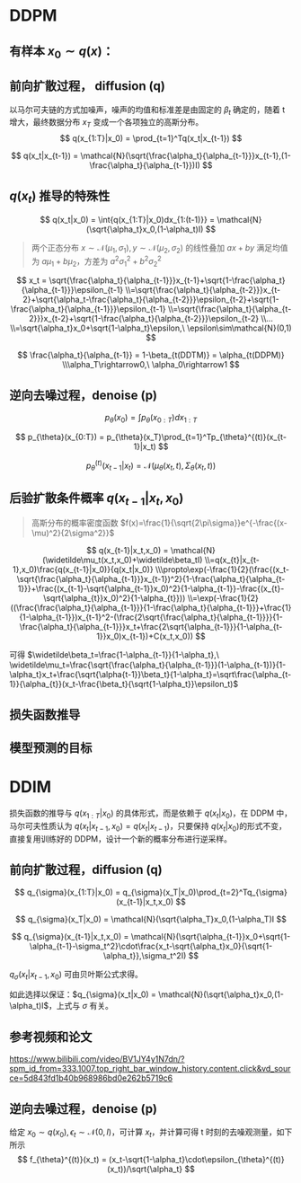 # DDPM

## 有样本 $x_0\sim q(x)$：

## 前向扩散过程， diffusion (q)

以马尔可夫链的方式加噪声，噪声的均值和标准差是由固定的 $\beta_t$ 确定的，随着 t 增大，最终数据分布 $x_T$ 变成一个各项独立的高斯分布。
$$
q(x_{1:T}|x_0) = \prod_{t=1}^Tq(x_t|x_{t-1})
$$

$$
q(x_t|x_{t-1}) = \mathcal{N}(\sqrt{\frac{\alpha_t}{\alpha_{t-1}}}x_{t-1},(1-\frac{\alpha_t}{\alpha_{t-1}})I)
$$

## $q(x_t)$ 推导的特殊性

$$
q(x_t|x_0) = \int{q(x_{1:T}|x_0)dx_{1:(t-1)}} = \mathcal{N}(\sqrt{\alpha_t}x_0,(1-\alpha_t)I)
$$

> 两个正态分布 $x\sim\mathcal{N}(\mu_1,\sigma_1), y\sim\mathcal{N}(\mu_2,\sigma_2)$ 的线性叠加 $ax+by$ 满足均值为 $a\mu_1+b\mu_2$，方差为 $a^2\sigma_1^2+b^2\sigma_2^2$

$$
x_t = \sqrt{\frac{\alpha_t}{\alpha_{t-1}}}x_{t-1}+\sqrt{1-\frac{\alpha_t}{\alpha_{t-1}}}\epsilon_{t-1}
\\=\sqrt{\frac{\alpha_t}{\alpha_{t-2}}}x_{t-2}+\sqrt{\alpha_t-\frac{\alpha_t}{\alpha_{t-2}}}\epsilon_{t-2}+\sqrt{1-\frac{\alpha_t}{\alpha_{t-1}}}\epsilon_{t-1}
\\=\sqrt{\frac{\alpha_t}{\alpha_{t-2}}}x_{t-2}+\sqrt{1-\frac{\alpha_t}{\alpha_{t-2}}}\epsilon_{t-2}
\\...
\\=\sqrt{\alpha_t}x_0+\sqrt{1-\alpha_t}\epsilon,\ \epsilon\sim\mathcal{N}(0,1)
$$

$$
\frac{\alpha_t}{\alpha_{t-1}} = 1-\beta_{t(DDTM)} = \alpha_{t(DDPM)}
\\\alpha_T\rightarrow0,\ \alpha_0\rightarrow1
$$

## 逆向去噪过程，denoise (p)

$$
p_{\theta}(x_0) = \int{p_{\theta}(x_{0:T})dx_{1:T}}
$$

$$
p_{\theta}(x_{0:T}) = p_{\theta}(x_T)\prod_{t=1}^Tp_{\theta}^{(t)}(x_{t-1}|x_t)
$$

$$
p_{\theta}^{(t)}(x_{t-1}|x_t) = \mathcal{N}(\mu_{\theta}(x_t,t),\Sigma_{\theta}(x_t,t))
$$

## 后验扩散条件概率 $q(x_{t-1}|x_t,x_0)$

> 高斯分布的概率密度函数 $f(x)=\frac{1}{\sqrt{2\pi\sigma}}e^{-\frac{(x-\mu)^2}{2\sigma^2}}$​

$$
q(x_{t-1}|x_t,x_0) = \mathcal{N}(\widetilde\mu_t(x_t,x_0)+\widetilde\beta_tI)
\\=q(x_{t}|x_{t-1},x_0)\frac{q(x_{t-1}|x_0)}{q(x_t|x_0)}
\\\propto\exp(-\frac{1}{2}(\frac{(x_t-\sqrt{\frac{\alpha_t}{\alpha_{t-1}}}x_{t-1})^2}{1-\frac{\alpha_t}{\alpha_{t-1}}}+\frac{(x_{t-1}-\sqrt{\alpha_{t-1}}x_0)^2}{1-\alpha_{t-1}}-\frac{(x_{t}-\sqrt{\alpha_{t}}x_0)^2}{1-\alpha_{t}}))
\\=\exp(-\frac{1}{2}((\frac{\frac{\alpha_t}{\alpha_{t-1}}}{1-\frac{\alpha_t}{\alpha_{t-1}}}+\frac{1}{1-\alpha_{t-1}})x_{t-1}^2-(\frac{2\sqrt{\frac{\alpha_t}{\alpha_{t-1}}}}{1-\frac{\alpha_t}{\alpha_{t-1}}}x_t+\frac{2\sqrt{\alpha_{t-1}}}{1-\alpha_{t-1}}x_0)x_{t-1})+C(x_t,x_0))
$$

可得 $\widetilde\beta_t=\frac{1-\alpha_{t-1}}{1-\alpha_t},\ \widetilde\mu_t=\frac{\sqrt{\frac{\alpha_t}{\alpha_{t-1}}}(1-\alpha_{t-1})}{1-\alpha_t}x_t+\frac{\sqrt{\alpha{t-1}}\beta_t}{1-\alpha_t}=\sqrt\frac{\alpha_{t-1}}{\alpha_{t}}(x_t-\frac{\beta_t}{\sqrt{1-\alpha_t}}\epsilon_t)$

## 损失函数推导



## 模型预测的目标



# DDIM

损失函数的推导与 $q(x_{1:T}|x_0)$ 的具体形式，而是依赖于 $q(x_t|x_0)$，在 DDPM 中，马尔可夫性质认为 $q(x_t|x_{t-1},x_0) = q(x_t|x_{t-1})$，只要保持 $q(x_t|x_0)$​ 的形式不变，直接复用训练好的 DDPM，设计一个新的概率分布进行逆采样。

## 前向扩散过程，diffusion (q)

$$
q_{\sigma}(x_{1:T}|x_0) = q_{\sigma}(x_T|x_0)\prod_{t=2}^Tq_{\sigma}(x_{t-1}|x_t,x_0)
$$

$$
q_{\sigma}(x_T|x_0) = \mathcal{N}(\sqrt{\alpha_T}x_0,(1-\alpha_T)I
$$

$$
q_{\sigma}(x_{t-1}|x_t,x_0) = \mathcal{N}(\sqrt{\alpha_{t-1}}x_0+\sqrt{1-\alpha_{t-1}-\sigma_t^2}\cdot\frac{x_t-\sqrt{\alpha_t}x_0}{\sqrt{1-\alpha_t}},\sigma_t^2I)
$$

$q_{\sigma}(x_{t}|x_{t-1},x_0)$ 可由贝叶斯公式求得。

如此选择以保证：$q_{\sigma}(x_t|x_0) = \mathcal{N}(\sqrt{\alpha_t}x_0,(1-\alpha_t)I$，上式与 $\sigma$ 有关。

## 参考视频和论文

https://www.bilibili.com/video/BV1JY4y1N7dn/?spm_id_from=333.1007.top_right_bar_window_history.content.click&vd_source=5d843fd1b40b968986bd0e262b5719c6

## 逆向去噪过程，denoise (p)

给定 $x_0\sim q(x_0), \epsilon_t\sim\mathcal{N}(0,I)$，可计算 $x_t$，并计算可得 t 时刻的去噪观测量，如下所示
$$
f_{\theta}^{(t)}(x_t) = (x_t-\sqrt{1-\alpha_t}\cdot\epsilon_{\theta}^{(t)}(x_t))/\sqrt{\alpha_t}
$$
